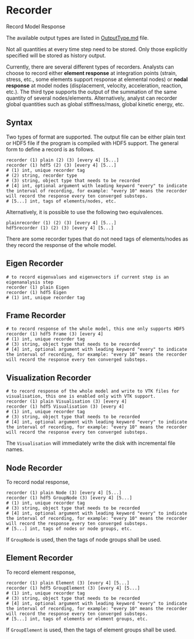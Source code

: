 # Recorder

Record Model Response

The available output types are listed in [OutputType.md](OutputType.md) file.

Not all quantities at every time step need to be stored. Only those explicitly specified will be stored as history output.

Currently, there are several different types of recorders. Analysts can choose to record either **element response** at integration points (strain, stress, etc., some elements support response at elemental nodes) or **nodal response** at model nodes (displacement, velocity, acceleration, reaction, etc.). The third type supports the output of the summation of the same quantity of several nodes/elements. Alternatively, analyst can recorder global quantities such as global stiffness/mass, global kinetic energy, etc.

## Syntax

Two types of format are supported. The output file can be either plain text or HDF5 file if the program is compiled with HDF5 support. The general form to define a record is as follows.

```
recorder (1) plain (2) (3) [every 4] [5...]
recorder (1) hdf5 (2) (3) [every 4] [5...]
# (1) int, unique recorder tag
# (2) string, recorder type
# (3) string, object type that needs to be recorded
# [4] int, optional argument with leading keyword "every" to indicate the interval of recording, for example: "every 10" means the recorder will record the response every ten converged substeps.
# [5...] int, tags of elements/nodes, etc.
```

Alternatively, it is possible to use the following two equivalences.

```
plainrecorder (1) (2) (3) [every 4] [5...]
hdf5recorder (1) (2) (3) [every 4] [5...]
```

There are some recorder types that do not need tags of elements/nodes as they record the response of the whole model.

## Eigen Recorder

```
# to record eigenvalues and eigenvectors if current step is an eigenanalysis step
recorder (1) plain Eigen
recorder (1) hdf5 Eigen
# (1) int, unique recorder tag
```

## Frame Recorder

```
# to record response of the whole model, this one only supports HDF5
recorder (1) hdf5 Frame (3) [every 4]
# (1) int, unique recorder tag
# (3) string, object type that needs to be recorded
# [4] int, optional argument with leading keyword "every" to indicate the interval of recording, for example: "every 10" means the recorder will record the response every ten converged substeps.
```

## Visualization Recorder

```
# to record response of the whole model and write to VTK files for visualisation, this one is enabled only with VTK support.
recorder (1) plain Visualisation (3) [every 4]
recorder (1) hdf5 Visualisation (3) [every 4]
# (1) int, unique recorder tag
# (3) string, object type that needs to be recorded
# [4] int, optional argument with leading keyword "every" to indicate the interval of recording, for example: "every 10" means the recorder will record the response every ten converged substeps.
```

The `Visualisation` will immediately write the disk with incremental file names.

## Node Recorder

To record nodal response,

```
recorder (1) plain Node (3) [every 4] [5...]
recorder (1) hdf5 GroupNode (3) [every 4] [5...]
# (1) int, unique recorder tag
# (3) string, object type that needs to be recorded
# [4] int, optional argument with leading keyword "every" to indicate the interval of recording, for example: "every 10" means the recorder will record the response every ten converged substeps.
# [5...] int, tags of nodes or node groups, etc.
```

If `GroupNode` is used, then the tags of node groups shall be used.

## Element Recorder

To record element response,

```
recorder (1) plain Element (3) [every 4] [5...]
recorder (1) hdf5 GroupElement (3) [every 4] [5...]
# (1) int, unique recorder tag
# (3) string, object type that needs to be recorded
# [4] int, optional argument with leading keyword "every" to indicate the interval of recording, for example: "every 10" means the recorder will record the response every ten converged substeps.
# [5...] int, tags of elements or element groups, etc.
```

If `GroupElement` is used, then the tags of element groups shall be used.

